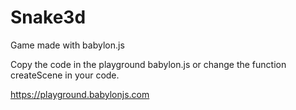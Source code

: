 # Snake3d

Game made with babylon.js

Copy the code in the playground babylon.js or 
change the function createScene in your code.

https://playground.babylonjs.com
